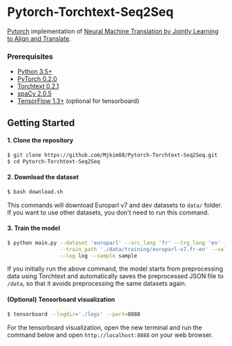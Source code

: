 # Pytorch-Torchtext-Seq2Seq
[Pytorch](https://github.com/pytorch/pytorch)
implementation of [Neural Machine Translation by Jointly Learning to Align and Translate](https://arxiv.org/abs/1409.0473).


### Prerequisites
* [Python 3.5+](https://www.continuum.io/downloads)
* [PyTorch 0.2.0](http://pytorch.org/)
* [Torchtext 0.2.1](https://github.com/pytorch/text)
* [spaCy 2.0.5](https://spacy.io/)
* [TensorFlow 1.3+](https://www.tensorflow.org/) (optional for tensorboard)


## Getting Started
#### 1. Clone the repository
```bash
$ git clone https://github.com/Mjkim88/Pytorch-Torchtext-Seq2Seq.git
$ cd Pytorch-Torchtext-Seq2Seq
```

#### 2. Download the dataset
```bash
$ bash download.sh
```
This commands will download Europarl v7 and dev datasets to `data/` folder. 
If you want to use other datasets, you don't need to run this command. 

#### 3. Train the model 
```bash
$ python main.py --dataset 'europarl' --src_lang 'fr' --trg_lang 'en' --data_path './data' \
                 --train_path './data/training/europarl-v7.fr-en' --val_path './data/dev/newstest2013' \
                 --log log --sample sample
```
If you initially run the above command, the model starts from preprocessing data using Torchtext and automatically saves the preprocessed JSON file to `/data`, so that it avoids preprocessing the same datasets again. 

#### (Optional) Tensorboard visualization 
```bash
$ tensorboard --logdir='./logs' --port=8888
```
For the tensorboard visualization, open the new terminal and run the command below and open `http://localhost:8888` on your web browser.
